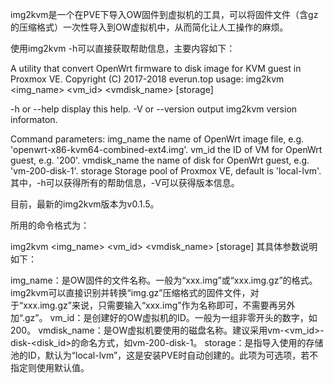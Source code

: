 img2kvm是一个在PVE下导入OW固件到虚拟机的工具，可以将固件文件（含gz的压缩格式）一次性导入到OW虚拟机中，从而简化让人工操作的麻烦。

使用img2kvm -h可以直接获取帮助信息，主要内容如下：

A utility that convert OpenWrt firmware to disk image for KVM guest in Proxmox VE.
Copyright (C) 2017-2018 everun.top
usage: img2kvm <img_name> <vm_id> <vmdisk_name> [storage]

 -h or --help display this help.
 -V or --version output img2kvm version informaton.

Command parameters:
 img_name the name of OpenWrt image file, e.g. 'openwrt-x86-kvm64-combined-ext4.img'.
 vm_id the ID of VM for OpenWrt guest, e.g. '200'.
 vmdisk_name the name of disk for OpenWrt guest, e.g. 'vm-200-disk-1'.
 storage Storage pool of Proxmox VE, default is 'local-lvm'.
其中，-h可以获得所有的帮助信息，-V可以获得版本信息。

目前，最新的img2kvm版本为v0.1.5。

所用的命令格式为：

img2kvm <img_name> <vm_id> <vmdisk_name> [storage]
其具体参数说明如下：

img_name：是OW固件的文件名称。一般为“xxx.img”或“xxx.img.gz”的格式。img2kvm可以直接识别并转换“img.gz”压缩格式的固件文件，对于“xxx.img.gz”来说，只需要输入“xxx.img”作为名称即可，不需要再另外加“.gz”。
vm_id：是创建好的OW虚拟机的ID。一般为一组非零开头的数字，如200。
vmdisk_name：是OW虚拟机要使用的磁盘名称。建议采用vm-<vm_id>-disk-<disk_id>的命名方式，如vm-200-disk-1。
storage：是指导入使用的存储池的ID，默认为“local-lvm”，这是安装PVE时自动创建的。此项为可选项，若不指定则使用默认值。
